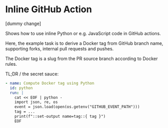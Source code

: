 # Inline GitHub Action

[dummy change]

Shows how to use inline Python or e.g. JavaScript code in GitHub actions.

Here, the example task is to derive a Docker tag from GitHub branch name,
supporting forks, internal pull requests and pushes.

The Docker tag is a slug from the PR source branch according to Docker rules.

TL;DR / the secret sauce:

```yaml
- name: Compute Docker tag using Python
  id: python
  run: |
    cat << EOF | python -
    import json, re, os
    event = json.load(open(os.getenv("GITHUB_EVENT_PATH")))
    tag = ...
    print(f"::set-output name=tag::{ tag }")
    EOF
```
